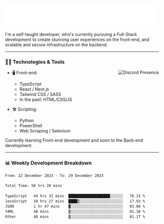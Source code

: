 <img src="assets/wave.svg" alt=":wave:" />

I'm a self-taught developer, who's currently pursuing a Full-Stack development to create stunning user experiences on the front-end, and scalable and secure infrastructure on the backend.

---

### 🧑‍💻 Technologies & Tools

<a href="https://discord.com/users/414304208649453568" target="_blank" rel="nofollow">
   <img src="https://lanyard-profile-readme.vercel.app/api/414304208649453568?idleMessage=Probably%20doing%20something%20else..." alt="Discord Presence" align="right">
</a>

- 🖥️ Front-end:

  - TypeScript
  - React / Next.js
  - Tailwind CSS / SASS
  - In the past: HTML/CSS/JS

- 🛠 Scripting:

  - Python
  - PowerShell
  - Web Scraping / Selenium

Currently learning Front-end development and soon to the Back-end development.

---

### 📊 Weekly Development Breakdown

<!-- ![ccrsxx's GitHub Stats](https://github-readme-stats.vercel.app/api?username=ccrsxx&count_private=true&theme=tokyonight) -->
<!-- ![ccrsxx's Top Langs](https://github-readme-stats.vercel.app/api/top-langs/?username=ccrsxx&hide=lua,java,html&theme=tokyonight) -->

<!--START_SECTION:waka-->

```txt
From: 22 December 2023 - To: 29 December 2023

Total Time: 58 hrs 20 mins

TypeScript   44 hrs 31 mins  ███████████████████░░░░░░   76.32 %
JavaScript   10 hrs 27 mins  ████▒░░░░░░░░░░░░░░░░░░░░   17.93 %
JSON         1 hr 47 mins    ▓░░░░░░░░░░░░░░░░░░░░░░░░   03.08 %
YAML         48 mins         ▒░░░░░░░░░░░░░░░░░░░░░░░░   01.38 %
Other        40 mins         ▒░░░░░░░░░░░░░░░░░░░░░░░░   01.17 %
```

<!--END_SECTION:waka-->
